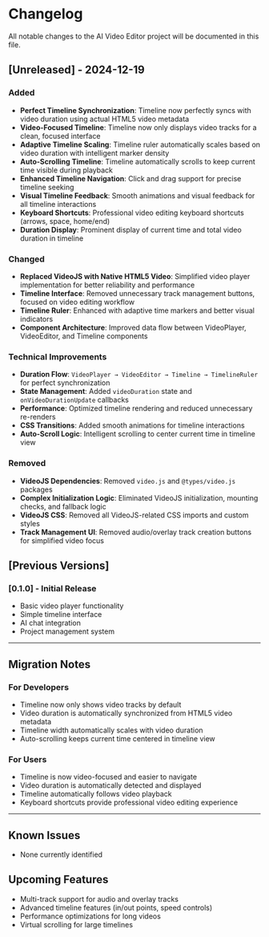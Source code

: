 # Changelog

All notable changes to the AI Video Editor project will be documented in this file.

## [Unreleased] - 2024-12-19

### Added
- **Perfect Timeline Synchronization**: Timeline now perfectly syncs with video duration using actual HTML5 video metadata
- **Video-Focused Timeline**: Timeline now only displays video tracks for a clean, focused interface
- **Adaptive Timeline Scaling**: Timeline ruler automatically scales based on video duration with intelligent marker density
- **Auto-Scrolling Timeline**: Timeline automatically scrolls to keep current time visible during playback
- **Enhanced Timeline Navigation**: Click and drag support for precise timeline seeking
- **Visual Timeline Feedback**: Smooth animations and visual feedback for all timeline interactions
- **Keyboard Shortcuts**: Professional video editing keyboard shortcuts (arrows, space, home/end)
- **Duration Display**: Prominent display of current time and total video duration in timeline

### Changed
- **Replaced VideoJS with Native HTML5 Video**: Simplified video player implementation for better reliability and performance
- **Timeline Interface**: Removed unnecessary track management buttons, focused on video editing workflow
- **Timeline Ruler**: Enhanced with adaptive time markers and better visual indicators
- **Component Architecture**: Improved data flow between VideoPlayer, VideoEditor, and Timeline components

### Technical Improvements
- **Duration Flow**: `VideoPlayer → VideoEditor → Timeline → TimelineRuler` for perfect synchronization
- **State Management**: Added `videoDuration` state and `onVideoDurationUpdate` callbacks
- **Performance**: Optimized timeline rendering and reduced unnecessary re-renders
- **CSS Transitions**: Added smooth animations for timeline interactions
- **Auto-Scroll Logic**: Intelligent scrolling to center current time in timeline view

### Removed
- **VideoJS Dependencies**: Removed `video.js` and `@types/video.js` packages
- **Complex Initialization Logic**: Eliminated VideoJS initialization, mounting checks, and fallback logic
- **VideoJS CSS**: Removed all VideoJS-related CSS imports and custom styles
- **Track Management UI**: Removed audio/overlay track creation buttons for simplified video focus

## [Previous Versions]

### [0.1.0] - Initial Release
- Basic video player functionality
- Simple timeline interface
- AI chat integration
- Project management system

---

## Migration Notes

### For Developers
- Timeline now only shows video tracks by default
- Video duration is automatically synchronized from HTML5 video metadata
- Timeline width automatically scales with video duration
- Auto-scrolling keeps current time centered in timeline view

### For Users
- Timeline is now video-focused and easier to navigate
- Video duration is automatically detected and displayed
- Timeline automatically follows video playback
- Keyboard shortcuts provide professional video editing experience

---

## Known Issues
- None currently identified

## Upcoming Features
- Multi-track support for audio and overlay tracks
- Advanced timeline features (in/out points, speed controls)
- Performance optimizations for long videos
- Virtual scrolling for large timelines
